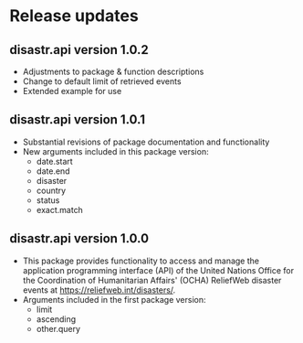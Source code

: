 
# Release updates

<!-- Changes for future versions (long term):
* Built-in functionality to retrieve all available events (argument all.events) through a for loop
 -->


## disastr.api version 1.0.2

* Adjustments to package & function descriptions
* Change to default limit of retrieved events
* Extended example for use
 
 
## disastr.api version 1.0.1

* Substantial revisions of package documentation and functionality
* New arguments included in this package version: 
  + date.start
  + date.end
  + disaster
  + country
  + status
  + exact.match

  

## disastr.api version 1.0.0

* This package provides functionality to access and manage the application programming interface (API) of the United Nations Office for the Coordination of Humanitarian Affairs' (OCHA) ReliefWeb disaster events at https://reliefweb.int/disasters/.
* Arguments included in the first package version: 
  + limit
  + ascending
  + other.query


